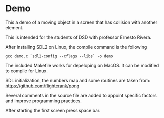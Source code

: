 # Demo

This a demo of a moving object in a screen that has collision with another
element.

This is intended for the students of DSD with professor Ernesto Rivera.

After installing SDL2 on Linux, the compile command is the following

	gcc demo.c `sdl2-config --cflags --libs` -o demo

The included Makefile works for depeloping on MacOS. It can be modified
to compile for Linux.

SDL initialization, the numbers map and some routines are taken from:
https://github.com/flightcrank/pong

Several comments in the source file are added to appoint specific factors
and improve programming practices.

After starting the first screen press space bar.

